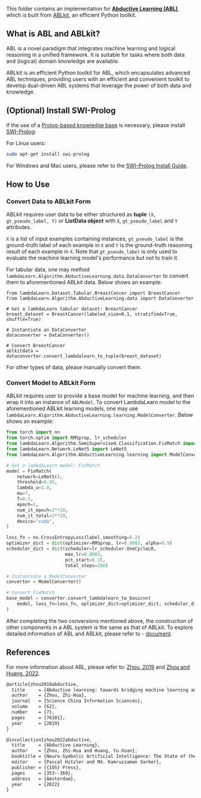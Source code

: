 This folder contains an implementation for [**Abductive Learning (ABL)**](https://www.lamda.nju.edu.cn/publication/chap_ABL.pdf), which is built from [ABLkit](https://github.com/AbductiveLearning/ABLkit/tree/Dev), an efficient Python toolkit.

## What is ABL and ABLkit?

ABL is a novel paradigm that integrates machine learning and 
logical reasoning in a unified framework. It is suitable for tasks
where both data and (logical) domain knowledge are available. 

ABLkit is an efficient Python toolkit for ABL, which encapsulates advanced ABL techniques, providing users with an efficient and convenient toolkit to develop dual-driven ABL systems that leverage the power of both data and knowledge.

## (Optional) Install SWI-Prolog

If the use of a [Prolog-based knowledge base](https://ablkit.readthedocs.io/en/latest/Intro/Reasoning.html#prolog) is necessary, please install [SWI-Prolog](https://www.swi-prolog.org/):

For Linux users:

```bash
sudo apt-get install swi-prolog
```

For Windows and Mac users, please refer to the [SWI-Prolog Install Guide](https://github.com/yuce/pyswip/blob/master/INSTALL.md).

## How to Use

### Convert Data to ABLkit Form

ABLkit requires user data to be either structured as **tuple** `(X, gt_pseudo_label, Y)` or **ListData object** with `X`, `gt_pseudo_label` and `Y` attributes. 

`X` is a list of input examples containing instances, `gt_pseudo_label` is the ground-truth label of each example in `X` and `Y` is the ground-truth reasoning result of each example in `X`. Note that `gt_pseudo_label` is only used to evaluate the machine learning model's performance but not to train it. 

For tabular data, one may method `lambdaLearn.Algorithm.AbductiveLearning.data.DataConverter` 
to convert them to aforementioned ABLkit data. Below shows an example:

```
from lambdaLearn.Dataset.Tabular.BreastCancer import BreastCancer
from lambdaLearn.Algorithm.AbductiveLearning.data import DataConverter

# Get a lambdaLearn tabular dataset: BreastCancer
breast_dataset = BreastCancer(labeled_size=0.1, stratified=True, shuffle=True)

# Instantiate an DataConverter
dataconverter = DataConverter()

# Convert BreastCancer
ablkitdata = dataconverter.convert_lambdalearn_to_tuple(breast_dataset)
```

For other types of data, please manually convert them.

### Convert Model to ABLkit Form

ABLkit requires user to provide a base model for machine learning, and then wrap it into an instance of `ABLModel`. To convert LambdaLearn model to the aforementioned ABLkit learning models, one may use `lambdaLearn.Algorithm.AbductiveLearning.learning.ModelConverter`. Below shows an example:

```python
from torch import nn
from torch.optim import RMSprop, lr_scheduler
from lambdaLearn.Algorithm.SemiSupervised.Classification.FixMatch import FixMatch
from lambdaLearn.Network.LeNet5 import LeNet5
from lambdaLearn.Algorithm.AbductiveLearning.learning import ModelConverter

# Get a lambdaLearn model: FixMatch
model = FixMatch(
    network=LeNet5(),
    threshold=0.95,
    lambda_u=1.0,
    mu=7,
    T=0.5,
    epoch=1,
    num_it_epoch=2**20,
    num_it_total=2**20,
    device="cuda",
)

loss_fn = nn.CrossEntropyLoss(label_smoothing=0.2)
optimizer_dict = dict(optimizer=RMSprop, lr=0.0003, alpha=0.9)
scheduler_dict = dict(scheduler=lr_scheduler.OneCycleLR, 
                      max_lr=0.0003, 
                      pct_start=0.15, 
                      total_steps=200)

# Instantiate a ModelConverter
converter = ModelConverter()

# Convert FixMatch
base_model = converter.convert_lambdalearn_to_basicnn(
    model, loss_fn=loss_fn, optimizer_dict=optimizer_dict, scheduler_dict=scheduler_dict
)
``` 

After completing the two conversions mentioned above, the construction of other components in a ABL system is the same as that of ABLkit. To explore detailed information of ABL and ABLkit, please refer to - [document](https://ablkit.readthedocs.io/en/latest/index.html).

## References

For more information about ABL, please refer to: [Zhou, 2019](http://scis.scichina.com/en/2019/076101.pdf) and [Zhou and Huang, 2022](https://www.lamda.nju.edu.cn/publication/chap_ABL.pdf).

```latex
@article{zhou2019abductive,
  title     = {Abductive learning: towards bridging machine learning and logical reasoning},
  author    = {Zhou, Zhi-Hua},
  journal   = {Science China Information Sciences},
  volume    = {62},
  number    = {7},
  pages     = {76101},
  year      = {2019}
}

@incollection{zhou2022abductive,
  title     = {Abductive Learning},
  author    = {Zhou, Zhi-Hua and Huang, Yu-Xuan},
  booktitle = {Neuro-Symbolic Artificial Intelligence: The State of the Art},
  editor    = {Pascal Hitzler and Md. Kamruzzaman Sarker},
  publisher = {{IOS} Press},
  pages     = {353--369},
  address   = {Amsterdam},
  year      = {2022}
}
```